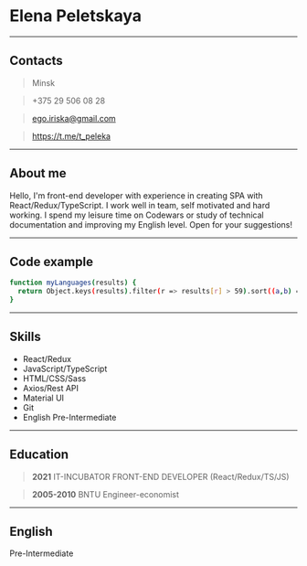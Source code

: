 # Elena Peletskaya
----
## Contacts

> Minsk

> +375 29 506 08 28

> ego.iriska@gmail.com

> <https://t.me/t_peleka>

----
## About me

Hello, I'm front-end developer with experience in creating SPA with React/Redux/TypeScript.
I work well in team, self motivated and hard working.
I spend my leisure time on Codewars or study of technical documentation and improving my English level.
Open for your suggestions!

----
## Code example
``` sh
function myLanguages(results) {
  return Object.keys(results).filter(r => results[r] > 59).sort((a,b) => results[b] - results[a]);
}
```

---
## Skills

* React/Redux
* JavaScript/TypeScript
* HTML/CSS/Sass
* Axios/Rest API
* Material UI
* Git
* English Pre-Intermediate

-----

## Education

> **2021** IT-INCUBATOR FRONT-END DEVELOPER (React/Redux/TS/JS)

> **2005-2010** BNTU Engineer-economist

-----

## English
Pre-Intermediate

